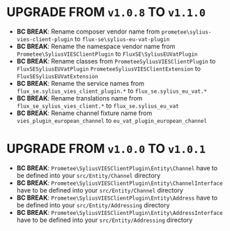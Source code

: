 # UPGRADE FROM `v1.0.8` TO `v1.1.0`

* **BC BREAK**: Rename composer vendor name from
  `prometee\sylius-vies-client-plugin` to `flux-se\sylius-eu-vat-plugin`
* **BC BREAK**: Rename the namespace vendor name from
  `Prometee\SyliusVIESClientPlugin` to `FluxSE\SyliusEUVatPlugin`
* **BC BREAK**: Rename classes from
  `PrometeeSyliusVIESClientPlugin` to `FluxSESyliusEUVatPlugin`
  `PrometeeSyliusVIESClientExtension` to `FluxSESyliusEUVatExtension`
* **BC BREAK**: Rename the service names from
  `flux_se.sylius_vies_client_plugin.*` to `flux_se.sylius_eu_vat.*`
* **BC BREAK**: Rename translations name from
  `flux_se_sylius_vies_client.*` to `flux_se.sylius_eu_vat`
* **BC BREAK**: Rename channel fixture name from
  `vies_plugin_european_channel` to `eu_vat_plugin_european_channel`

# UPGRADE FROM `v1.0.0` TO `v1.0.1`

* **BC BREAK**: `Prometee\SyliusVIESClientPlugin\Entity\Channel` have to be defined into your `src/Entity/Channel` directory 
* **BC BREAK**: `Prometee\SyliusVIESClientPlugin\Entity\ChannelInterface` have to be defined into your `src/Entity/Channel` directory 
* **BC BREAK**: `Prometee\SyliusVIESClientPlugin\Entity\Address` have to be defined into your `src/Entity/Addressing` directory
* **BC BREAK**: `Prometee\SyliusVIESClientPlugin\Entity\AddressInterface` have to be defined into your `src/Entity/Addressing` directory
